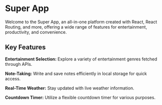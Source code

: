 
# Super App 
Welcome to the Super App, an all-in-one platform created with React, React Routing, and more, offering a wide range of features for entertainment, productivity, and convenience.

## Key Features

**Entertainment Selection:** Explore a variety of entertainment genres fetched through APIs.

**Note-Taking:** Write and save notes efficiently in local storage for quick access.

**Real-Time Weather:** Stay updated with live weather information.

**Countdown Timer:** Utilize a flexible countdown timer for various purposes.
